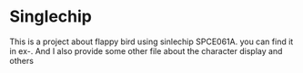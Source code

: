 # Singlechip
This is a project about flappy bird using sinlechip SPCE061A.
you can find it in ex-.
And I also provide some other file about the character display and others
